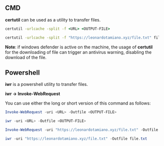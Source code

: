 ## CMD

**certutil** can be used as a utility to transfer files.

```cmd
certutil -urlcache -split -f <URL> <OUTPUT-FILE>
```

```cmd
certutil -urlcache -split -f "https://leonardotamiano.xyz/file.txt" file.txt
```

**Note**: if windows defender is active on the machine, the usage of **certutil** for the downloading of file can trigger an antivirus warning, disabling the download of the file.
## Powershell

**iwr** is a powershell utility to transfer files.

**iwr -> Invoke-WebRequest**

You can use either the long or short version of this command as follows:

```powershell
Invoke-WebRequest -uri <URL> -Outfile <OUTPUT-FILE> 
```

```powershell
iwr -uri <URL> -Outfile <OUTPUT-FILE>
```

```powershell
Invoke-WebRequest -uri "https://leonardotamiano.xyz/file.txt" -Outfile file.txt 
```

```powershell
iwr -uri "https://leonardotamiano.xyz/file.txt" -Outfile file.txt
```

